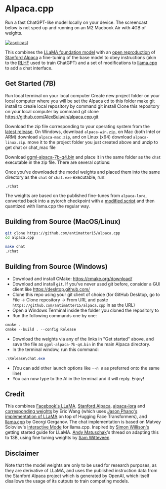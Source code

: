 # Alpaca.cpp

Run a fast ChatGPT-like model locally on your device. The screencast below is not sped up and running on an M2 Macbook Air with 4GB of weights. 


[![asciicast](screencast.gif)](https://asciinema.org/a/dfJ8QXZ4u978Ona59LPEldtKK)


This combines the [LLaMA foundation model](https://github.com/facebookresearch/llama) with an [open reproduction](https://github.com/tloen/alpaca-lora) of [Stanford Alpaca](https://github.com/tatsu-lab/stanford_alpaca) a fine-tuning of the base model to obey instructions (akin to the [RLHF](https://huggingface.co/blog/rlhf) used to train ChatGPT) and a set of modifications to [llama.cpp](https://github.com/ggerganov/llama.cpp) to add a chat interface. 

## Get Started (7B)
Run local terminal on your local computer
Create new project folder on your local computer where you will be set the Alpaca
cd to this folder
make git install to creale local repository by command git install
Clone this repository on your local computer by command git clone https://github.com/AlexBulavin/alpaca.cpp.git

Download the zip file corresponding to your operating system from the [latest release](https://github.com/antimatter15/alpaca.cpp/releases/latest). On Windows, download `alpaca-win.zip`, on Mac (both Intel or ARM) download `alpaca-mac.zip`, and on Linux (x64) download `alpaca-linux.zip`. 
move it to the project folder you just created above and unzip to get chat or chat_mac file

Download  [ggml-alpaca-7b-q4.bin](https://huggingface.co/Sosaka/Alpaca-native-4bit-ggml/blob/main/ggml-alpaca-7b-q4.bin) and place it in the same folder as the `chat` executable in the zip file. There are several options: 

Once you've downloaded the model weights and placed them into the same directory as the `chat` or `chat.exe` executable, run:

```
./chat
```

The weights are based on the published fine-tunes from `alpaca-lora`, converted back into a pytorch checkpoint with a [modified script](https://github.com/tloen/alpaca-lora/pull/19) and then quantized with llama.cpp the regular way. 

## Building from Source (MacOS/Linux)


```sh
git clone https://github.com/antimatter15/alpaca.cpp
cd alpaca.cpp

make chat
./chat
```


## Building from Source (Windows)

- Download and install CMake: <https://cmake.org/download/>
- Download and install `git`. If you've never used git before, consider a GUI client like <https://desktop.github.com/>
- Clone this repo using your git client of choice (for GitHub Desktop, go to File -> Clone repository -> From URL and paste `https://github.com/antimatter15/alpaca.cpp` in as the URL)
- Open a Windows Terminal inside the folder you cloned the repository to
- Run the following commands one by one:

```ps1
cmake .
cmake --build . --config Release
```

- Download the weights via any of the links in "Get started" above, and save the file as `ggml-alpaca-7b-q4.bin` in the main Alpaca directory.
- In the terminal window, run this command:
```ps1
.\Release\chat.exe
```
- (You can add other launch options like `--n 8` as preferred onto the same line)
- You can now type to the AI in the terminal and it will reply. Enjoy!

## Credit

This combines [Facebook's LLaMA](https://github.com/facebookresearch/llama), [Stanford Alpaca](https://crfm.stanford.edu/2023/03/13/alpaca.html), [alpaca-lora](https://github.com/tloen/alpaca-lora) and [corresponding weights](https://huggingface.co/tloen/alpaca-lora-7b/tree/main) by Eric Wang (which uses [Jason Phang's implementation of LLaMA](https://github.com/huggingface/transformers/pull/21955) on top of Hugging Face Transformers), and [llama.cpp](https://github.com/ggerganov/llama.cpp) by Georgi Gerganov. The chat implementation is based on Matvey Soloviev's [Interactive Mode](https://github.com/ggerganov/llama.cpp/pull/61) for llama.cpp. Inspired by [Simon Willison's](https://til.simonwillison.net/llms/llama-7b-m2) getting started guide for LLaMA. [Andy Matuschak](https://twitter.com/andy_matuschak/status/1636769182066053120)'s thread on adapting this to 13B, using fine tuning weights by [Sam Witteveen](https://huggingface.co/samwit/alpaca13B-lora). 


## Disclaimer

Note that the model weights are only to be used for research purposes, as they are derivative of LLaMA, and uses the published instruction data from the Stanford Alpaca project which is generated by OpenAI, which itself disallows the usage of its outputs to train competing models. 


